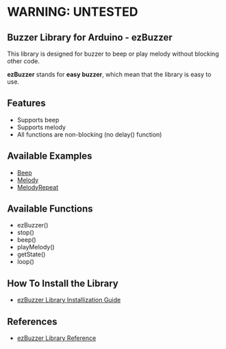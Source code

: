 # WARNING: UNTESTED

## Buzzer Library for Arduino - ezBuzzer
This library is designed for buzzer to beep or play melody without blocking other code.

**ezBuzzer** stands for **easy buzzer**, which mean that the library is easy to use.

Features
----------------------------
* Supports beep
* Supports melody
* All functions are non-blocking (no delay() function)


Available Examples
----------------------------
* [Beep](https://arduinogetstarted.com/library/arduino-beep-example)
* [Melody](https://arduinogetstarted.com/library/arduino-melody-example)
* [MelodyRepeat](https://arduinogetstarted.com/library/arduino-melody-repeat-example)

Available Functions
----------------------------
* ezBuzzer()
* stop()
* beep()
* playMelody()
* getState()
* loop()


How To Install the Library
----------------------------
* [ezBuzzer Library Installization Guide](https://arduinogetstarted.com/tutorials/arduino-buzzer-library)

References
----------------------------
* [ezBuzzer Library Reference](https://arduinogetstarted.com/tutorials/arduino-buzzer-library)
